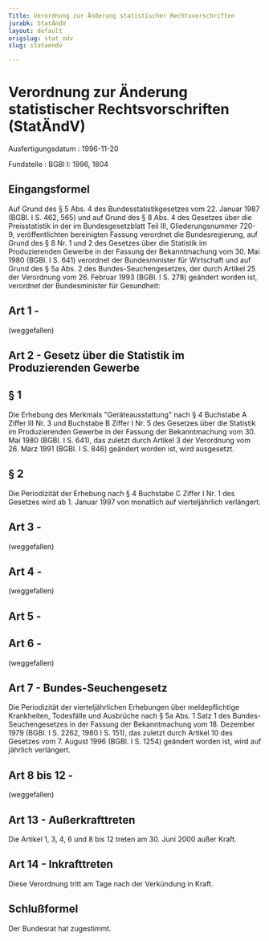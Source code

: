 ```yaml
---
Title: Verordnung zur Änderung statistischer Rechtsvorschriften
jurabk: StatÄndV
layout: default
origslug: stat_ndv
slug: stataendv

---
```


# Verordnung zur Änderung statistischer Rechtsvorschriften (StatÄndV)

Ausfertigungsdatum
:   1996-11-20

Fundstelle
:   BGBl I: 1996, 1804

## Eingangsformel

Auf Grund des § 5 Abs. 4 des Bundesstatistikgesetzes vom 22. Januar
1987 (BGBl. I S. 462, 565) und auf Grund des § 8 Abs. 4 des Gesetzes
über die Preisstatistik in der im Bundesgesetzblatt Teil III,
Gliederungsnummer 720-9, veröffentlichten bereinigten Fassung
verordnet die Bundesregierung, auf Grund des § 8 Nr. 1 und 2 des
Gesetzes über die Statistik im Produzierenden Gewerbe in der Fassung
der Bekanntmachung vom 30. Mai 1980 (BGBl. I S. 641) verordnet der
Bundesminister für Wirtschaft und auf Grund des § 5a Abs. 2 des
Bundes-Seuchengesetzes, der durch Artikel 25 der Verordnung vom 26.
Februar 1993 (BGBl. I S. 278) geändert worden ist, verordnet der
Bundesminister für Gesundheit:

## Art 1 -

(weggefallen)

## Art 2 - Gesetz über die Statistik im Produzierenden Gewerbe

## § 1

Die Erhebung des Merkmals "Geräteausstattung" nach § 4 Buchstabe A
Ziffer III Nr. 3 und Buchstabe B Ziffer I Nr. 5 des Gesetzes über die
Statistik im Produzierenden Gewerbe in der Fassung der Bekanntmachung
vom 30. Mai 1980 (BGBl. I S. 641), das zuletzt durch Artikel 3 der
Verordnung vom 26. März 1991 (BGBl. I S. 846) geändert worden ist,
wird ausgesetzt.

## § 2

Die Periodizität der Erhebung nach § 4 Buchstabe C Ziffer I Nr. 1 des
Gesetzes wird ab 1. Januar 1997 von monatlich auf vierteljährlich
verlängert.

## Art 3 -

(weggefallen)

## Art 4 -

(weggefallen)

## Art 5 -

## Art 6 -

(weggefallen)

## Art 7 - Bundes-Seuchengesetz

Die Periodizität der vierteljährlichen Erhebungen über meldepflichtige
Krankheiten, Todesfälle und Ausbrüche nach § 5a Abs. 1 Satz 1 des
Bundes-Seuchengesetzes in der Fassung der Bekanntmachung vom 18.
Dezember 1979 (BGBl. I S. 2262, 1980 I S. 151), das zuletzt durch
Artikel 10 des Gesetzes vom 7. August 1996 (BGBl. I S. 1254) geändert
worden ist, wird auf jährlich verlängert.

## Art 8 bis 12 -

(weggefallen)

## Art 13 - Außerkrafttreten

Die Artikel 1, 3, 4, 6 und 8 bis 12 treten am 30. Juni 2000 außer
Kraft.

## Art 14 - Inkrafttreten

Diese Verordnung tritt am Tage nach der Verkündung in Kraft.

## Schlußformel

Der Bundesrat hat zugestimmt.

